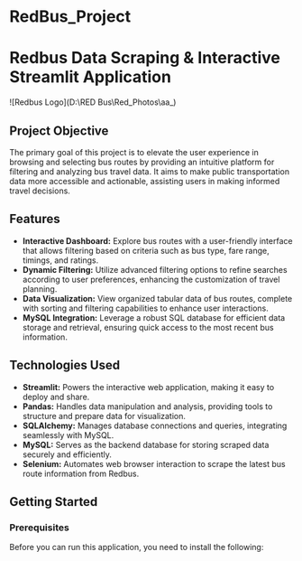 # RedBus_Project

# Redbus Data Scraping & Interactive Streamlit Application

![Redbus Logo](D:\RED Bus\Red_Photos\aa_)

## Project Objective

The primary goal of this project is to elevate the user experience in browsing and selecting bus routes by providing an intuitive platform for filtering and analyzing bus travel data. It aims to make public transportation data more accessible and actionable, assisting users in making informed travel decisions.

## Features

- **Interactive Dashboard:** Explore bus routes with a user-friendly interface that allows filtering based on criteria such as bus type, fare range, timings, and ratings.
- **Dynamic Filtering:** Utilize advanced filtering options to refine searches according to user preferences, enhancing the customization of travel planning.
- **Data Visualization:** View organized tabular data of bus routes, complete with sorting and filtering capabilities to enhance user interactions.
- **MySQL Integration:** Leverage a robust SQL database for efficient data storage and retrieval, ensuring quick access to the most recent bus information.

## Technologies Used

- **Streamlit:** Powers the interactive web application, making it easy to deploy and share.
- **Pandas:** Handles data manipulation and analysis, providing tools to structure and prepare data for visualization.
- **SQLAlchemy:** Manages database connections and queries, integrating seamlessly with MySQL.
- **MySQL:** Serves as the backend database for storing scraped data securely and efficiently.
- **Selenium:** Automates web browser interaction to scrape the latest bus route information from Redbus.

## Getting Started

### Prerequisites

Before you can run this application, you need to install the following:

